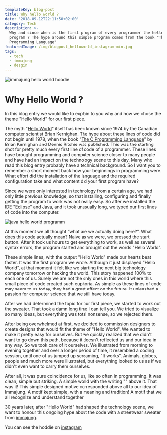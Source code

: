 ```yaml
---
templateKey: blog-post
title: Why hello world ?
date: '2018-09-12T22:11:50+02:00'
category: Tech
description: >-
  Why and since when is the first program of every programmer the hello world
  program ? The hype around this simple program comes from the book "The C
  Programming Language"
featuredImage: /img/blogpost_helloworld_instagram-min.jpg
tags:
  - tech
  - immajung
  - desgin
---
```

![immajung hello world hoodie](/img/blogpost_helloworld_instagram-min.jpg)

# Why Hello World ?

In this blog entry we would like to explain to you why and how we chose the theme "Hello World" for our first piece.

The myth "[Hello World](http://helloworldcollection.de/)" itself has been known since 1974 by the Canadian computer scientist Brian Kernighan. The hype about these lines of code did not begin until 1978, when the book "[The C Programming Language](https://en.wikipedia.org/wiki/The_C_Programming_Language)" by Brian Kernighan and Dennis Ritchie was published. This was the starting shot for pretty much every first line of code of a programmer. These lines have brought programming and computer science closer to many people and have had an impact on the technology scene to this day. Many who read this blog entry probably have a technical background. So I want you to remember a short moment back how your beginnings in programming were. What effort did the installation of the language and the required configuration take and what content did your first program have?

Since we were only interested in technology from a certain age, we had only little previous knowledge, so that installing, configuring and finally getting the program to work was not really easy. So after we installed the IDE "[Eclipse](https://www.eclipse.org/)" and [Java](https://java.com/), and it took unusually long, we typed our first lines of code into the computer.

![java hello world programm](/img/java_hello_world.png)

At this moment we all thought “what are we actually doing here?”. What does this code actually mean? Naive as we were, we pressed the start button. After it took us hours to get everything to work, as well as several syntax errors, the program started and brought out the words "Hello World".

These simple lines, with the output "Hello World" made our hearts beat faster. It was the first program we wrote. Although it just displayed “Hello World”, at that moment it felt like we starting the next big technology company tomorrow or hacking the world. This story happened 100% to each one of us. Surely we are not the only ones in this world where this small piece of code created such euphoria. As simple as these lines of code may seem to us today, they had a great effect on the future. It unleashed a passion for computer science that we still have today.

After we had determined the topic for our first piece, we started to work out the sweater. That took a damn long time I can tell you. We tried to visualize so many ideas, but everything was total nonsense, so we rejected them.

After being overwhelmed at first, we decided to commission designers to create designs that would fit the theme of "Hello World". We wanted to make it pretty easy for ourselves. But we quickly realized that we didn't want to go down this path, because it doesn't reflected us and our idea in any way. So we took care of it ourselves. We illustrated from morning to evening together and over a longer period of time, it resembled a coding session, until one of us jumped up screaming, "It works". Animals, globes, people and much more were illustrated, but everything looked to us as if we didn't even want to carry them ourselves.

After all, it was pure coincidence for us, like so often in programming. It was clean, simple but striking. A simple world with the writing "<HELLO WORLD>" above it. That was it! This simple designed motive corresponded above all to our idea of Immajung. A motif kept simple, with a meaning and tradition! A motif that we all recognize and understand together.

30 years later, after "Hello World" had shaped the technology scene, we want to honour this ongoing hype about the code with a streetwear sweater from [immajung](www.immajung.com).

You can see the hoddie on [instagram](https://www.instagram.com/immajung.clo/)
